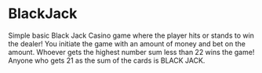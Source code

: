 # BlackJack

Simple basic Black Jack Casino game where the player hits or stands to win the dealer! 
You initiate the game with an amount of money and bet on the amount. Whoever gets the highest number sum less than 22 wins the game!
Anyone who gets 21 as the sum of the cards is BLACK JACK.
